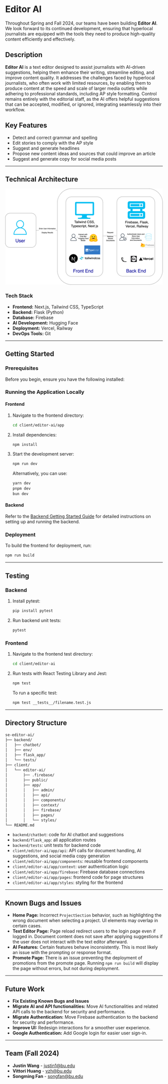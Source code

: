 # Editor AI

Throughout Spring and Fall 2024, our teams have been building **Editor AI**. We look forward to its continued development, ensuring that hyperlocal journalists are equipped with the tools they need to produce high-quality content efficiently and effectively.

## Description
**Editor AI** is a text editor designed to assist journalists with AI-driven suggestions, helping them enhance their writing, streamline editing, and improve content quality. It addresses the challenges faced by hyperlocal journalists, who often work with limited resources, by enabling them to produce content at the speed and scale of larger media outlets while adhering to professional standards, including AP style formatting. Control remains entirely with the editorial staff, as the AI offers helpful suggestions that can be accepted, modified, or ignored, integrating seamlessly into their workflow.

## Key Features
- Detect and correct grammar and spelling
- Edit stories to comply with the AP style
- Suggest and generate headlines
- Propose new content ideas and sources that could improve an article
- Suggest and generate copy for social media posts

---

## Technical Architecture
![image](https://github.com/BU-Spark/se-editor-ai/blob/implemnting-ai-styles/technical_architecture.drawio%20(1).png?raw=true)

### Tech Stack
- **Frontend:** Next.js, Tailwind CSS, TypeScript
- **Backend:** Flask (Python)
- **Database:** Firebase
- **AI Development:** Hugging Face
- **Deployment:** Vercel, Railway
- **DevOps Tools:** Git

---

## Getting Started

### Prerequisites
Before you begin, ensure you have the following installed:

### Running the Application Locally

#### Frontend
1. Navigate to the frontend directory:
   ```bash
   cd client/editor-ai/app
   ```
2. Install dependencies:
   ```bash
   npm install
   ```
3. Start the development server:
   ```bash
   npm run dev
   ```
   Alternatively, you can use:
   ```bash
   yarn dev
   pnpm dev
   bun dev
   ```

#### Backend
Refer to the [Backend Getting Started Guide](https://github.com/BU-Spark/se-editor-ai/tree/dev/backend#getting-started) for detailed instructions on setting up and running the backend.

### Deployment
To build the frontend for deployment, run:
```bash
npm run build
```

---

## Testing

### Backend
1. Install pytest:
   ```bash
   pip install pytest
   ```
2. Run backend unit tests:
   ```bash
   pytest
   ```

### Frontend
1. Navigate to the frontend test directory:
   ```bash
   cd client/editor-ai
   ```
2. Run tests with React Testing Library and Jest:
   ```bash
   npm test
   ```
   To run a specific test:
   ```bash
   npm test __tests__/filename.test.js
   ```

---

## Directory Structure
```
se-editor-ai/
├── backend/
│   ├── chatbot/
│   ├── env/
│   ├── flask_app/
│   └── tests/
├── client/
│   └── editor-ai/
│       ├── .firebase/
│       ├── public/
│       ├── app/
│       │   ├── admin/
│       │   ├── api/
│       │   ├── components/
│       │   ├── context/
│       │   ├── firebase/
│       │   ├── pages/
│       │   └── styles/
└── README.md
```

- ``backend/chatbot``: code for AI chatbot and suggestions
- ``backend/flask_app``: all application routes
- ``backend/tests``: unit tests for backend code
- ``client/editor-ai/app/api``: API calls for document handling, AI suggestions, and social media copy generation
- ``client/editor-ai/app/components``: reusable frontend components
- ``client/editor-ai/app/context``: user authentication logic
- ``client/editor-ai/app/firebase``: Firebase database connections
- ``client/editor-ai/app/pages``: frontend code for page structures
- ``client/editor-ai/app/styles``: styling for the frontend

---

## Known Bugs and Issues
- **Home Page:** Incorrect ``ProjectSection`` behavior, such as highlighting the wrong document when selecting a project. UI elements may overlap in certain cases.
- **Text Editor Page:** Page reload redirect users to the login page even if logged in. Document content does not save after applying suggestions if the user does not interact with the text editor afterward.
- **AI Features:** Certain features behave inconsistently. This is most likely an issue with the prompting or response format.
- **Promote Page:** There is an issue preventing the deployment of promotions from the promote page. Running ``npm run build`` will display the page without errors, but not during deployment.

---

## Future Work
- **Fix Existing Known Bugs and Issues**
- **Migrate AI and API functionalities:** Move AI functionalities and related API calls to the backend for security and performance.
- **Migrate Authentication:** Move Firebase authentication to the backend for security and performance.
- **Improve UI:** Redesign interactions for a smoother user experience.
- **Google Authentication:** Add Google login for easier user sign-in.

---

## Team (Fall 2024)

- **Justin Wang** - justin1@bu.edu
- **Vittori Huang** - vzh@bu.edu
- **Songming Fan** - songfan@bu.edu
